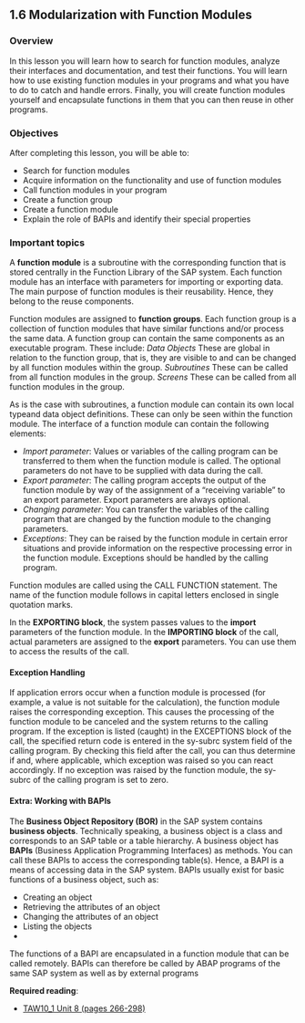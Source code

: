 ## 1.6 Modularization with Function Modules

### Overview
In this lesson you will learn how to search for function modules, analyze their interfaces and documentation, and test their functions. You will learn how to use existing function modules in your programs and what you have to do to catch and handle errors. Finally, you will create function modules yourself and encapsulate functions in them that you can then reuse in other programs.

### Objectives
After completing this lesson, you will be able to:
- Search for function modules
- Acquire information on the functionality and use of function modules
- Call function modules in your program
- Create a function group
- Create a function module
- Explain the role of BAPIs and identify their special properties

### Important topics

A **function module** is a subroutine with the corresponding function that is stored centrally in the Function Library of the SAP system. Each function module has an interface with parameters for importing or exporting data. The main purpose of function modules is their reusability. Hence, they belong to the reuse components.

Function modules are assigned to **function groups**. Each function group is a collection of function modules that have similar functions and/or process the same data.
A function group can contain the same components as an executable program.
These include:
*Data Objects*
These are global in relation to the function group, that is, they are visible to and can be changed by all function modules within the group.
*Subroutines*
These can be called from all function modules in the group.
*Screens*
These can be called from all function modules in the group.

As is the case with subroutines, a function module can contain its own local typeand data object definitions. These can only be seen within the function module.
The interface of a function module can contain the following elements:
- *Import parameter*: Values or variables of the calling program can be transferred to them when the function module is called. The optional parameters do not have to be supplied with data during the call.
- *Export parameter*: The calling program accepts the output of the function module by way of the assignment of a “receiving variable” to an export parameter. Export parameters are always optional.
- *Changing parameter*: You can transfer the variables of the calling program that are changed by the function module to the changing parameters.
- *Exceptions*: They can be raised by the function module in certain error situations and provide information on the respective processing error in the function module. Exceptions should be handled by the calling program.

Function modules are called using the CALL FUNCTION statement. The name of the function module follows in capital letters enclosed in single quotation marks.

In the **EXPORTING block**, the system passes values to the **import** parameters of the function module.
In the **IMPORTING block** of the call, actual parameters are assigned to the **export** parameters. You can use them to access the results of the call.

#### Exception Handling

If application errors occur when a function module is processed (for example, a value is not suitable for the calculation), the function module raises the corresponding exception. This causes the processing of the function module to be canceled and the system returns to the calling program. If the exception is listed (caught) in the EXCEPTIONS block of the call, the specified return code is entered in the sy-subrc system field of the calling program. By checking this field after the call, you can thus determine if and, where applicable, which exception was raised so you can react accordingly. If no exception was raised by the function module, the sy-subrc of the calling program is set to zero.

#### Extra: Working with BAPIs

The **Business Object Repository (BOR)** in the SAP system contains **business objects**. Technically speaking, a business object is a class and corresponds to an SAP table or a table hierarchy. A business object has **BAPIs** (Business Application Programming Interfaces) as methods. You can call these BAPIs to access the corresponding table(s). Hence, a BAPI is a means of accessing data in the SAP system.
BAPIs usually exist for basic functions of a business object, such as:

- Creating an object
- Retrieving the attributes of an object
- Changing the attributes of an object
- Listing the objects
- 
The functions of a BAPI are encapsulated in a function module that can be called remotely. BAPIs can therefore be called by ABAP programs of the same SAP system as well as by external programs

**Required reading**:
- [TAW10_1 Unit 8 (pages 266-298)](https://msggroup.sharepoint.com/:b:/r/sites/msteams_f974e3/Freigegebene%20Dokumente/General/SAP%20Summer%20School%202023/Training%20materials/TAW/TAW10_1_EN_Col92_FV_Part_NSC.pdf?csf=1&web=1&e=qJJmzd)
  
